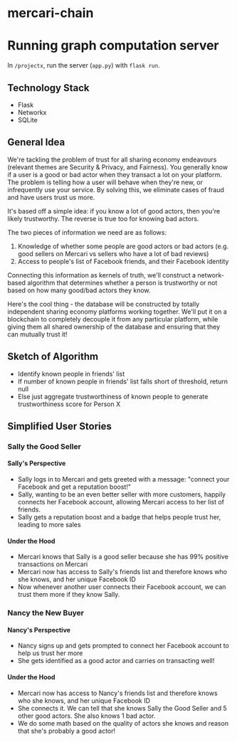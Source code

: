 # mercari-chain

# Running graph computation server
In `/projectx`, run the server (`app.py`) with `flask run`.

## Technology Stack
- Flask
- Networkx
- SQLite

## General Idea
We're tackling the problem of trust for all sharing economy endeavours (relevant themes are Security & Privacy, and Fairness). You generally know if a user is a good or bad actor when they transact a lot on your platform. The problem is telling how a user will behave when they're new, or infrequently use your service. By solving this, we eliminate cases of fraud and have users trust us more.

It's based off a simple idea: if you know a lot of good actors, then you're likely trustworthy. The reverse is true too for knowing bad actors.

The two pieces of information we need are as follows:
1. Knowledge of whether some people are good actors or bad actors (e.g. good sellers on Mercari vs sellers who have a lot of bad reviews)
2. Access to people's list of Facebook friends, and their Facebook identity

Connecting this information as kernels of truth, we'll construct a network-based algorithm that determines whether a person is trustworthy or not based on how many good/bad actors they know.

Here's the cool thing - the database will be constructed by totally independent sharing economy platforms working together. We'll put it on a blockchain to completely decouple it from any particular platform, while giving them all shared ownership of the database and ensuring that they can mutually trust it!

## Sketch of Algorithm
- Identify known people in friends' list 
- If number of known people in friends' list falls short of threshold, return null
- Else just aggregate trustworthiness of known people to generate trustworthiness score for Person X

## Simplified User Stories
### Sally the Good Seller
#### Sally's Perspective
- Sally logs in to Mercari and gets greeted with a message: "connect your Facebook and get a reputation boost!"
- Sally, wanting to be an even better seller with more customers, happily connects her Facebook account, allowing Mercari access to her list of friends.
- Sally gets a reputation boost and a badge that helps people trust her, leading to more sales

#### Under the Hood
- Mercari knows that Sally is a good seller because she has 99% positive transactions on Mercari
- Mercari now has access to Sally's friends list and therefore knows who she knows, and her unique Facebook ID
- Now whenever another user connects their Facebook account, we can trust them more if they know Sally.

### Nancy the New Buyer
#### Nancy's Perspective
- Nancy signs up and gets prompted to connect her Facebook account to help us trust her more
- She gets identified as a good actor and carries on transacting well!

#### Under the Hood
- Mercari now has access to Nancy's friends list and therefore knows who she knows, and her unique Facebook ID
- She connects it. We can tell that she knows Sally the Good Seller and 5 other good actors. She also knows 1 bad actor.
- We do some math based on the quality of actors she knows and reason that she's probably a good actor!
